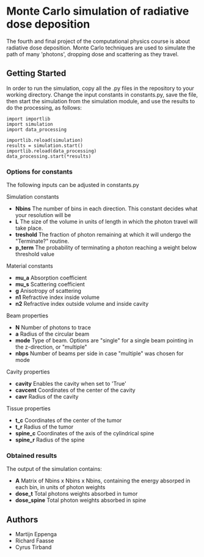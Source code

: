 # Monte Carlo simulation of radiative dose deposition 

The fourth and final project of the computational physics course is about radiative dose deposition. Monte Carlo techniques are used to simulate the path of many 'photons', dropping dose and scattering as they travel.


## Getting Started
In order to run the simulation, copy all the .py files in the repository to your working directory. Change the input constants in constants.py, save the file, then start the simulation from the simulation module, and use the results to do the processing, as follows:

```
import importlib
import simulation
import data_processing

importlib.reload(simulation)
results = simulation.start()
importlib.reload(data_processing)
data_processing.start(*results)
```


### Options for constants

The following inputs can be adjusted in constants.py

Simulation constants
* **Nbins**         The number of bins in each direction. This constant decides what your resolution will be
* **L**             The size of the volume in units of length in which the photon travel will take place.
* **treshold**      The fraction of photon remaining at which it will undergo the "Terminate?" routine. 
* **p_term**        The probability of terminating a photon reaching a weight below threshold value

Material constants
* **mu_a**          Absorption coefficient
* **mu_s**          Scattering coefficient
* **g**             Anisotropy of scattering
* **n1**            Refractive index inside volume
* **n2**            Refractive index outside volume and inside cavity

Beam properties
* **N**             Number of photons to trace
* **a**             Radius of the circular beam
* **mode**          Type of beam. Options are "single" for a single beam pointing in the z-direction, or "multiple"
* **nbps**          Number of beams per side in case "multiple" was chosen for mode

Cavity properties
* **cavity**       Enables the cavity when set to 'True'
* **cavcent**      Coordinates of the center of the cavity
* **cavr**         Radius of the cavity

Tissue properties
* **t_c**          Coordinates of the center of the tumor
* **t_r**          Radius of the tumor
* **spine_c**      Coordinates of the axis of the cylindrical spine
* **spine_r**      Radius of the spine

### Obtained results
The output of the simulation contains:

* **A**            Matrix of Nbins x Nbins x Nbins, containing the energy absorped in each bin, in units of photon weights
* **dose_t**       Total photons weights absorbed in tumor
* **dose_spine**   Total photon weights absorbed in spine


## Authors
* Martijn Eppenga
* Richard Faasse
* Cyrus Tirband 
